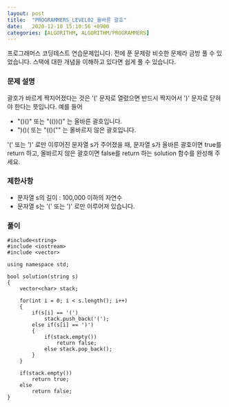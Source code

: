 ```yaml
---
layout: post
title:  "PROGRAMMERS_LEVEL02_올바른 괄호"
date:   2020-12-10 15:10:56 +0900
categories: [ALGORITHM, ALGORITHM/PROGRAMMERS]
---
```


프로그래머스 코딩테스트 연습문제입니다. 전에 푼 문제랑 비슷한 문제라 금방 풀 수 있었습니다. 스택에 대한 개념을 이해하고 있다면 쉽게 풀 수 있습니다.

### 문제 설명
괄호가 바르게 짝지어졌다는 것은 '(' 문자로 열렸으면 반드시 짝지어서 ')' 문자로 닫혀야 한다는 뜻입니다. 예를 들어

- "()()" 또는 "(())()" 는 올바른 괄호입니다.
- ")()( 또는 "(()("" 는 올바르지 않은 괄호입니다.

'(' 또는 ')' 로만 이루어진 문자열 s가 주어졌을 때, 문자열 s가 올바른 괄호이면 true를 return 하고, 올바르지 않은 괄호이면 false를 return 하는 solution 함수를 완성해 주세요.

### 제한사항
- 문자열 s의 길이 : 100,000 이하의 자연수
- 문자열 s는 '(' 또는 ')' 로만 이루어져 있습니다.

### 풀이
```
#include<string>
#include <iostream>
#include <vector>

using namespace std;

bool solution(string s)
{
    vector<char> stack;

    for(int i = 0; i < s.length(); i++)
    {
        if(s[i] == '(')
            stack.push_back('(');
        else if(s[i] == ')')
        {
            if(stack.empty())
                return false;
            else stack.pop_back();
        }
    }

    if(stack.empty())
        return true;
    else
        return false;
}
```
